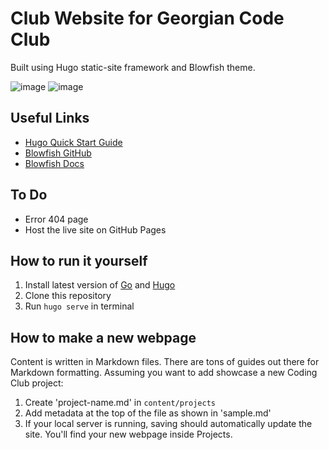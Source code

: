 # Club Website for Georgian Code Club

Built using Hugo static-site framework and Blowfish theme.

![image](https://user-images.githubusercontent.com/93152029/191831646-f74d4d45-fc7b-4697-84da-f3bbca530939.png)
![image](https://user-images.githubusercontent.com/93152029/191832505-89d03abd-1252-4ff2-b25f-672f9a9e0a61.png)


## Useful Links

- [Hugo Quick Start Guide](https://gohugo.io/getting-started/quick-start/)
- [Blowfish GitHub](https://github.com/nunocoracao/blowfish)
- [Blowfish Docs](https://nunocoracao.github.io/blowfish/docs/)

## To Do

- Error 404 page
- Host the live site on GitHub Pages

## How to run it yourself

1. Install latest version of [Go](https://go.dev/dl/) and [Hugo](https://gohugo.io/getting-started/installing/)
2. Clone this repository
3. Run `hugo serve` in terminal

## How to make a new webpage

Content is written in Markdown files. There are tons of guides out there for Markdown formatting.
Assuming you want to add showcase a new Coding Club project:

1. Create 'project-name.md' in `content/projects`
2. Add metadata at the top of the file as shown in 'sample.md'
3. If your local server is running, saving should automatically update the site. You'll find your new webpage inside Projects.
